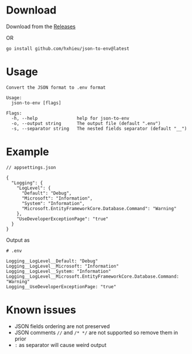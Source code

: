 # Download

Download from the [Releases](https://github.com/hxhieu/json-to-env/releases/latest)

OR

```
go install github.com/hxhieu/json-to-env@latest
```


# Usage

```
Convert the JSON format to .env format

Usage:
  json-to-env [flags]

Flags:
  -h, --help               help for json-to-env
  -o, --output string      The output file (default ".env")
  -s, --separator string   The nested fields separator (default "__")
```

# Example

```
// appsettings.json

{
  "Logging": {
    "LogLevel": {
      "Default": "Debug",
      "Microsoft": "Information",
      "System": "Information",
      "Microsoft.EntityFrameworkCore.Database.Command": "Warning"
    },
    "UseDeveloperExceptionPage": "true"
  }
}

```

Output as 

```
# .env

Logging__LogLevel__Default: "Debug"
Logging__LogLevel__Microsoft: "Information"
Logging__LogLevel__System: "Information"
Logging__LogLevel__Microsoft.EntityFrameworkCore.Database.Command: "Warning"
Logging__UseDeveloperExceptionPage: "true"
```

# Known issues
- JSON fields ordering are not preserved
- JSON comments `//` and `/* */` are not supported so remove them in prior
- `:` as separator will cause weird output